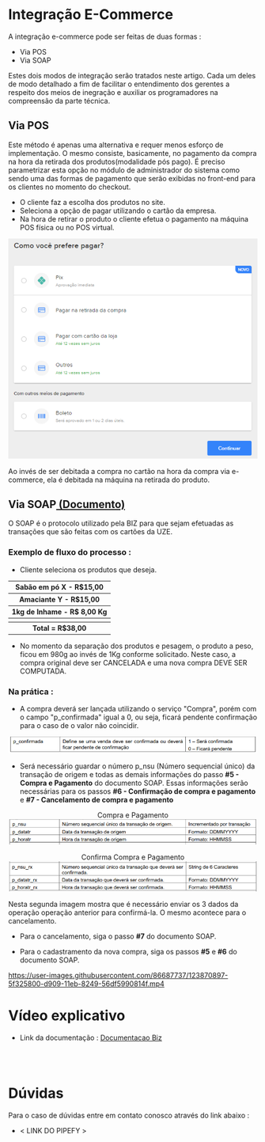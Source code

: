 # Integração E-Commerce

A integração e-commerce pode ser feitas de duas formas : 

- Via POS
- Via SOAP 

Estes dois modos de integração serão tratados neste artigo. Cada um deles de modo detalhado a fim de facilitar o entendimento dos gerentes a respeito dos meios de inegração e auxiliar os programadores na compreensão da parte técnica.

<h2>Via POS </h2>

Este método é apenas uma alternativa e requer menos esforço de implementação. O mesmo consiste, basicamente, no pagamento da compra na hora da retirada dos produtos(modalidade pós pago).
É preciso parametrizar esta opção no módulo de administrador do sistema como sendo uma das formas de pagamento que serão exibidas no front-end para os clientes no momento do checkout. 

- O cliente faz a escolha dos produtos no site.
- Seleciona a opção de pagar utilizando o cartão da empresa.
- Na hora de retirar o produto o cliente efetua o pagamento na máquina POS física ou no POS virtual.

<p align="center">
  <img src="screenshotMercado.png">
</p>

Ao invés de ser debitada a compra no cartão na hora da compra via e-commerce, ela é debitada na máquina na retirada do produto.

<h2>Via SOAP<a href="documentoBiz.pdf"> (Documento) </a></h2> 

O SOAP é o protocolo utilizado pela BIZ para que sejam efetuadas as transações que são feitas com os cartões da UZE.
<br>

### Exemplo de fluxo do processo : 

- Cliente seleciona os produtos que deseja.

<table>
  <tbody >
    <tr><th>Sabão em pó X - R$15,00</th></tr>
    <tr><th>Amaciante Y - R$15,00</th></tr>
    <tr><th>1kg de Inhame - R$ 8,00 Kg</th></tr>
    <tr><th></th></tr>
    <tr><th>Total = R$38,00</th></tr>
  </tbody>
</table>

- No momento da separação dos produtos e pesagem, o produto a peso, ficou em 980g ao invés de 1Kg conforme solicitado. Neste caso, a compra original deve ser CANCELADA e uma nova compra DEVE SER COMPUTADA.

### Na prática : 
- A compra deverá ser lançada utilizando o serviço "Compra", porém com o campo "p_confirmada" igual a 0, ou seja, ficará pendente confirmação para o caso de o valor não coincidir.

<p align="center">
  <img src="p_confirmada.png">
</p>

- Será necessário guardar o número p_nsu (Número sequencial único) da transação de origem e todas as demais informações do passo <b>#5 - Compra e Pagamento</b> do documento SOAP. Essas informações serão necessárias para os passos <b>#6 - Confirmação de compra e pagamento</b> e <b>#7 - Cancelamento de compra e pagamento</b>
<p align="center">
  Compra e Pagamento
  <img src="compra&pagamento.png">
</p>
<p align="center">
  Confirma Compra e Pagamento
  <img src="confirmaCompra&Pagamento.png">
</p>

Nesta segunda imagem mostra que é necessário enviar os 3 dados da operação operação anterior para confirmá-la.
O mesmo acontece para o cancelamento.

- Para o cancelamento, siga o passo <b>#7</b> do documento SOAP.

- Para o cadastramento da nova compra, siga os passos <b>#5</b> e <b>#6</b> do documento SOAP.

https://user-images.githubusercontent.com/86687737/123870897-5f325800-d909-11eb-8249-56df5990814f.mp4

# Vídeo explicativo

- Link da documentação : [Documentacao Biz](documentacaoBiz.pdf)
<br>
<br>

# Dúvidas

Para o caso de dúvidas entre em contato conosco através do link abaixo : 
- < LINK DO PIPEFY > 
